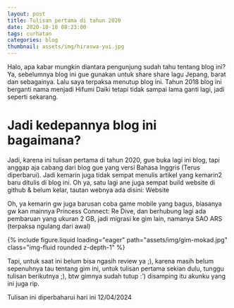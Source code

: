 ```yaml
---
layout: post
title: Tulisan pertama di tahun 2020
date: 2020-10-18 08:23:00
tags: curhatan
categories: blog
thumbnail: assets/img/hiraswa-yui.jpg
---
```


Halo, apa kabar mungkin diantara pengunjung sudah tahu tentang blog ini? Ya, sebelumnya blog ini gue gunakan untuk share share lagu Jepang, barat dan sebagainya. Lalu saya terpaksa menutup blog ini. Tahun 2018 blog ini berganti nama menjadi Hifumi Daiki tetapi tidak sampai lama ganti lagi, jadi seperti sekarang.

# Jadi kedepannya blog ini bagaimana?
Jadi, karena ini tulisan pertama di tahun 2020, gue buka lagi ini blog, tapi anggap aja cabang dari blog gue yang versi Bahasa Inggris (Terus diperbarui). Jadi kemarin juga tidak sempat menulis artikel yang kemarin2 baru ditulis di blog ini. Oh ya, satu lagi ane juga sempat build website di github & belum kelar, tautan webnya ada disini: Website

Oh, ya kemarin gw juga barusan coba game mobile yang bagus, biasanya gw kan mainnya Princess Connect: Re Dive, dan berhubung lagi ada pembaruan yang ukuran 2 GB, jadi migrasi ke gim lain, namanya SAO ARS (terpaksa ngulang dari awal)

<div class="row mt-3">
    <div class="col-sm mt-3 mt-md-0">
        {% include figure.liquid loading="eager" path="assets/img/gim-mokad.jpg" class="img-fluid rounded z-depth-1" %}
    </div>
</div>

Tapi, untuk saat ini belum bisa ngasih review ya ;), karena masih belum sepenuhnya tau tentang gim ini, untuk tulisan pertama sekian dulu, tunggu tulisan berikutnya ;), btw gimnya sudah tutup :’) disamping itu akunku yang ini juga rip.

Tulisan ini diperbaharui hari ini 12/04/2024
